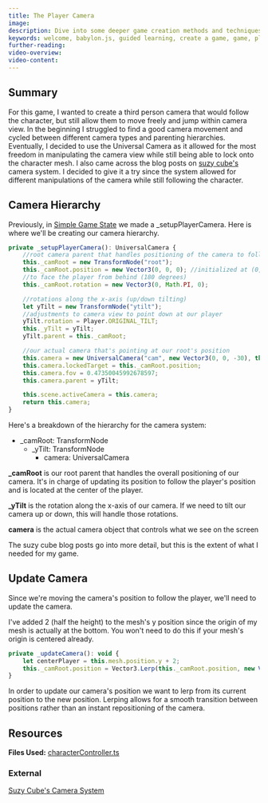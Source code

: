 ```yaml
---
title: The Player Camera
image: 
description: Dive into some deeper game creation methods and techniques.
keywords: welcome, babylon.js, guided learning, create a game, game, player camera
further-reading:
video-overview:
video-content:
---
```


## Summary
For this game, I wanted to create a third person camera that would follow the character, but still allow them to move freely and jump within camera view. In the beginning I struggled to find a good camera movement and cycled between different camera types and parenting hierarchies. Eventually, I decided to use the Universal Camera as it allowed for the most freedom in manipulating the camera view while still being able to lock onto the character mesh. I also came across the blog posts on [suzy cube's](http://louardongames.blogspot.com/2016/10/lessons-from-suzy-cube-camera-system.html) camera system. I decided to give it a try since the system allowed for different manipulations of the camera while still following the character.

## Camera Hierarchy
Previously, in [Simple Game State](/how_to/page10#character-controller) we made a _setupPlayerCamera. Here is where we'll be creating our camera hierarchy.
```javascript
private _setupPlayerCamera(): UniversalCamera {
    //root camera parent that handles positioning of the camera to follow the player
    this._camRoot = new TransformNode("root");
    this._camRoot.position = new Vector3(0, 0, 0); //initialized at (0,0,0)
    //to face the player from behind (180 degrees)
    this._camRoot.rotation = new Vector3(0, Math.PI, 0);

    //rotations along the x-axis (up/down tilting)
    let yTilt = new TransformNode("ytilt");
    //adjustments to camera view to point down at our player
    yTilt.rotation = Player.ORIGINAL_TILT;
    this._yTilt = yTilt;
    yTilt.parent = this._camRoot;

    //our actual camera that's pointing at our root's position
    this.camera = new UniversalCamera("cam", new Vector3(0, 0, -30), this.scene);
    this.camera.lockedTarget = this._camRoot.position;
    this.camera.fov = 0.47350045992678597;
    this.camera.parent = yTilt;

    this.scene.activeCamera = this.camera;
    return this.camera;
}
```
Here's a breakdown of the hierarchy for the camera system:

* _camRoot: TransformNode
    * _yTilt: TransformNode
        * camera: UniversalCamera

**_camRoot** is our root parent that handles the overall positioning of our camera. It's in charge of updating its position to follow the player's position and is located at the center of the player.

**_yTilt** is the rotation along the x-axis of our camera. If we need to tilt our camera up or down, this will handle those rotations.

**camera** is the actual camera object that controls what we see on the screen

The suzy cube blog posts go into more detail, but this is the extent of what I needed for my game.

## Update Camera
Since we're moving the camera's position to follow the player, we'll need to update the camera.

I've added 2 (half the height) to the mesh's y position since the origin of my mesh is actually at the bottom. You won't need to do this if your mesh's origin is centered already.
```javascript
private _updateCamera(): void {
    let centerPlayer = this.mesh.position.y + 2;
    this._camRoot.position = Vector3.Lerp(this._camRoot.position, new Vector3(this.mesh.position.x, centerPlayer, this.mesh.position.z), 0.4);
}
```
In order to update our camera's position we want to lerp from its current position to the new position. Lerping allows for a smooth transition between positions rather than an instant repositioning of the camera.

## Resources
**Files Used:** [characterController.ts](https://github.com/BabylonJS/SummerFestival/blob/master/src/characterController.ts)

### External
[Suzy Cube's Camera System](http://louardongames.blogspot.com/2016/10/lessons-from-suzy-cube-camera-system.html)
